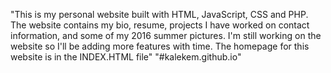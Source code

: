 
"This is my personal website built with HTML, JavaScript, CSS and PHP. 
The website contains my bio, resume, projects I have worked on contact information, and some of my 2016 summer pictures.
I'm still working on the website so I'll be adding more features with time. The homepage for this website is in the INDEX.HTML file"
"#kalekem.github.io" 
